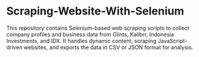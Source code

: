 # Scraping-Website-With-Selenium
This repository contains Selenium-based web scraping scripts to collect company profiles and business data from Glints, Kalibrr, Indonesia Investments, and IDX. It handles dynamic content, scraping JavaScript-driven websites, and exports the data in CSV or JSON format for analysis.
